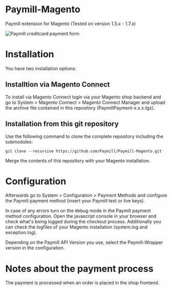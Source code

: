 Paymill-Magento
====================

Paymill extension for Magento (Tested on version 1.5.x - 1.7.x)

![Paymill creditcard payment form](https://raw.github.com/Paymill/Paymill-Magento/master/paymill/paymill_form_de.png)

# Installation

You have two installation options:

## Installtion via Magento Connect

To install via Magento Connect login via your Magento shop backend and go to System > Magento Connect > Magento Connect Manager and upload the archive file contained in this repository (PaymillPayment-x.x.x.tgz).

## Installation from this git repository 

Use the following command to clone the complete repository including the submodules:
    
    git clone --recursive https://github.com/Paymill/Paymill-Magento.git

Merge the contents of this repository with your Magento installation. 

# Configuration

Afterwards go to System > Configuration > Payment Methods and configure the Paymill payment method (insert your Paymill test or live keys).

In case of any errors turn on the debug mode in the Paymill payment method configuration. Open the javascript console in your browser and check what's being logged during the checkout process. Additionally you can check the logfiles of your Magento installation (system.log and exception.log).

Depending on the Paymill API Version you use, select the Paymill-Wrapper version in the configuration.

# Notes about the payment process

The payment is processed when an order is placed in the shop frontend. 